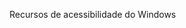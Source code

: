 <Token xmlns:xlink="http://www.w3.org/1999/xlink">Recursos de acessibilidade do Windows</Token>

<!--HONumber=Jun16_HO4-->


